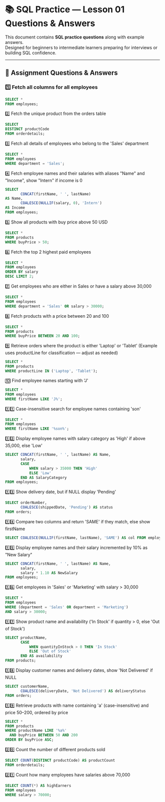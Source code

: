 # 📚 SQL Practice — Lesson 01 Questions & Answers

This document contains **SQL practice questions** along with example answers.  
Designed for beginners to intermediate learners preparing for interviews or
building SQL confidence.

---

## 📝 Assignment Questions & Answers

### 1️⃣ Fetch all columns for all employees

```sql
SELECT *
FROM employees;
```

2️⃣ Fetch the unique product from the orders table

```sql
SELECT
DISTINCT productCode
FROM orderdetails;
```

3️⃣ Fetch all details of employees who belong to the 'Sales' department

```sql
SELECT *
FROM employees
WHERE department = 'Sales';
```

4️⃣ Fetch employee names and their salaries with aliases "Name" and "Income",
show "Intern" if income is 0

```sql
SELECT
       CONCAT(firstName, ' ', lastName)
AS Name,
       COALESCE(NULLIF(salary, 0), 'Intern')
AS Income
FROM employees;
```

5️⃣ Show all products with buy price above 50 USD

```sql
SELECT *
FROM products
WHERE buyPrice > 50;
```

6️⃣ Fetch the top 2 highest paid employees

```sql
SELECT *
FROM employees
ORDER BY salary
DESC LIMIT 2;
```

7️⃣ Get employees who are either in Sales or have a salary above 30,000

```sql
SELECT *
FROM employees
WHERE department = 'Sales' OR salary > 30000;
```

8️⃣ Fetch products with a price between 20 and 100

```sql
SELECT *
FROM products
WHERE buyPrice BETWEEN 20 AND 100;
```

9️⃣ Retrieve orders where the product is either 'Laptop' or 'Tablet' (Example
uses productLine for classification — adjust as needed)

```sql
SELECT *
FROM products
WHERE productLine IN ('Laptop', 'Tablet');
```

🔟 Find employee names starting with 'J'

```sql
SELECT *
FROM employees
WHERE firstName LIKE 'J%';
```

1️⃣1️⃣ Case-insensitive search for employee names containing 'son'

```sql
SELECT *
FROM employees
WHERE firstName LIKE '%son%';
```

1️⃣2️⃣ Display employee names with salary category as 'High' if above 35,000, else
'Low'

```sql
SELECT CONCAT(firstName, ' ', lastName) AS Name,
       salary,
       CASE
           WHEN salary > 35000 THEN 'High'
           ELSE 'Low'
       END AS SalaryCategory
FROM employees;
```

1️⃣3️⃣ Show delivery date, but if NULL display 'Pending'

```sql
SELECT orderNumber,
       COALESCE(shippedDate, 'Pending') AS status
FROM orders;
```

1️⃣4️⃣ Compare two columns and return 'SAME' if they match, else show firstName

```sql
SELECT COALESCE(NULLIF(firstName, lastName), 'SAME') AS col FROM employees;
```

1️⃣5️⃣ Display employee names and their salary incremented by 10% as "New Salary"

```sql
SELECT CONCAT(firstName, ' ', lastName) AS Name,
       salary,
       salary * 1.10 AS NewSalary
FROM employees;
```

1️⃣6️⃣ Get employees in 'Sales' or 'Marketing' with salary > 30,000

```sql
SELECT *
FROM employees
WHERE (department = 'Sales' OR department = 'Marketing')
AND salary > 30000;
```

1️⃣7️⃣ Show product name and availability ('In Stock' if quantity > 0, else 'Out
of Stock')

```sql
SELECT productName,
       CASE
           WHEN quantityInStock > 0 THEN 'In Stock'
           ELSE 'Out of Stock'
       END AS availability
FROM products;
```

1️⃣8️⃣ Display customer names and delivery dates, show 'Not Delivered' if NULL

```sql
SELECT customerName,
       COALESCE(deliveryDate, 'Not Delivered') AS deliveryStatus
FROM orders;
```

1️⃣9️⃣ Retrieve products with name containing 'a' (case-insensitive) and price
50–200, ordered by price

```sql
SELECT *
FROM products
WHERE productName LIKE '%a%'
  AND buyPrice BETWEEN 50 AND 200
ORDER BY buyPrice ASC;
```

2️⃣0️⃣ Count the number of different products sold

```sql
SELECT COUNT(DISTINCT productCode) AS productCount
FROM orderdetails;
```

2️⃣1️⃣ Count how many employees have salaries above 70,000

```sql
SELECT COUNT(*) AS highEarners
FROM employees
WHERE salary > 70000;
```
